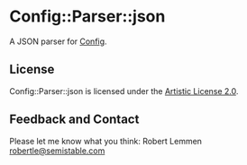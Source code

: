 # Config::Parser::json

A JSON parser for [Config](https://github.com/scriptkitties/p6-Config).

## License

Config::Parser::json is licensed under the [Artistic License 2.0](https://opensource.org/licenses/Artistic-2.0).

## Feedback and Contact

Please let me know what you think: Robert Lemmen <robertle@semistable.com>
